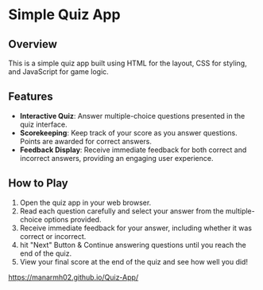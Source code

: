# Simple Quiz App

## Overview

This is a simple quiz app built using HTML for the layout, CSS for styling, and JavaScript for game logic.

## Features

- **Interactive Quiz**: Answer multiple-choice questions presented in the quiz interface.
- **Scorekeeping**: Keep track of your score as you answer questions. Points are awarded for correct answers.
- **Feedback Display**: Receive immediate feedback for both correct and incorrect answers, providing an engaging user experience.

## How to Play

1. Open the quiz app in your web browser.
2. Read each question carefully and select your answer from the multiple-choice options provided.
3. Receive immediate feedback for your answer, including whether it was correct or incorrect.
4. hit "Next" Button & Continue answering questions until you reach the end of the quiz.
5. View your final score at the end of the quiz and see how well you did!

 https://manarmh02.github.io/Quiz-App/

